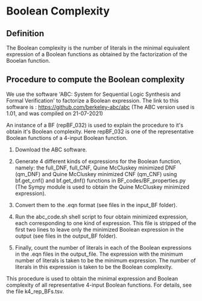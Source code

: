 # Boolean Complexity

## Definition
The Boolean complexity is the number of literals in the minimal equivalent expression of a Boolean functions as obtained by the factorization of the Booelan function.

## Procedure to compute the Boolean complexity

We use the software 'ABC: System for Sequential Logic Synthesis and Formal Verification' to factorize a Boolean expression. The link to this software is : https://github.com/berkeley-abc/abc (The ABC version used is 1.01, and was compiled on 21-07-2021)

An instance of a BF (repBF_032) is used to explain the procedure to it's obtain it's Boolean complexity. Here repBF_032 is one of the representative Boolean functions of a 4-input Boolean function.

1. Download the ABC software.

2. Generate 4 different kinds of expressions for the Boolean function, namely: the full_DNF, full_CNF, Quine McCluskey minimized DNF (qm_DNF) and Quine McCluskey minimized CNF (qm_CNF) using bf.get_cnf() and bf.get_dnf() functions in BF_codes/BF_properties.py (The Sympy module is used to obtain the Quine McCluskey minimized expression).

3. Convert them to the .eqn format (see files in the input_BF folder).

4. Run the abc_code.sh shell script to four obtain minimized expression, each corresponding to one kind of expression. This file is stripped of the first two lines to leave only the minimized Boolean expression in the output (see files in the output_BF folder).

5. Finally, count the number of literals in each of the Boolean expressions in the .eqn files in the output_file. The expression with the minimum number of literals is taken to be the minimum expression. The number of literals in this expression is taken to be the Boolean complexity.

This procedure is used to obtain the minimal expression and Boolean complexity of all representative 4-input Boolean functions. For details, see the file k4_rep_BFs.tsv.
